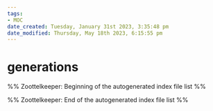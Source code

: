 ```yaml
---
tags: 
- MOC
date_created: Tuesday, January 31st 2023, 3:35:48 pm
date_modified: Thursday, May 18th 2023, 6:15:55 pm
---
```

# generations



%% Zoottelkeeper: Beginning of the autogenerated index file list  %%

%% Zoottelkeeper: End of the autogenerated index file list  %%

